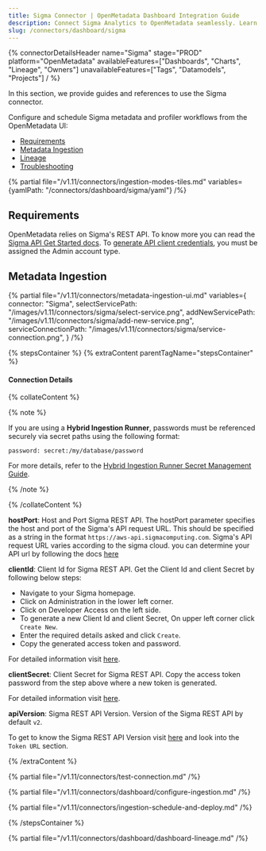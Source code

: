 ```yaml
---
title: Sigma Connector | OpenMetadata Dashboard Integration Guide
description: Connect Sigma Analytics to OpenMetadata seamlessly. Learn how to configure the Sigma dashboard connector for automated metadata extraction and lineage tracking.
slug: /connectors/dashboard/sigma
---
```


{% connectorDetailsHeader
  name="Sigma"
  stage="PROD"
  platform="OpenMetadata"
  availableFeatures=["Dashboards", "Charts", "Lineage", "Owners"]
  unavailableFeatures=["Tags", "Datamodels", "Projects"]
/ %}

In this section, we provide guides and references to use the Sigma connector.

Configure and schedule Sigma metadata and profiler workflows from the OpenMetadata UI:

- [Requirements](#requirements)
- [Metadata Ingestion](#metadata-ingestion)
- [Lineage](#lineage)
- [Troubleshooting](/connectors/dashboard/sigma/troubleshooting)

{% partial file="/v1.11/connectors/ingestion-modes-tiles.md" variables={yamlPath: "/connectors/dashboard/sigma/yaml"} /%}

## Requirements

OpenMetadata relies on Sigma's REST API. To know more you can read the [Sigma API Get Started docs](https://help.sigmacomputing.com/reference/get-started-sigma-api#about-the-api). To [generate API client credentials](https://help.sigmacomputing.com/reference/generate-client-credentials#user-requirements), you must be assigned the Admin account type.

## Metadata Ingestion

{% partial 
  file="/v1.11/connectors/metadata-ingestion-ui.md" 
  variables={
    connector: "Sigma", 
    selectServicePath: "/images/v1.11/connectors/sigma/select-service.png",
    addNewServicePath: "/images/v1.11/connectors/sigma/add-new-service.png",
    serviceConnectionPath: "/images/v1.11/connectors/sigma/service-connection.png",
} 
/%}

{% stepsContainer %}
{% extraContent parentTagName="stepsContainer" %}

#### Connection Details

{% collateContent %}

{% note %} 

If you are using a **Hybrid Ingestion Runner**, passwords must be referenced securely via secret paths using the following format:

```
password: secret:/my/database/password
```
For more details, refer to the [Hybrid Ingestion Runner Secret Management Guide](https://docs.getcollate.io/getting-started/day-1/hybrid-saas/hybrid-ingestion-runner#3.-manage-secrets-securely).

{% /note %}

{% /collateContent %}

**hostPort**: Host and Port Sigma REST API.
The hostPort parameter specifies the host and port of the Sigma's API request URL. This should be specified as a string in the format `https://aws-api.sigmacomputing.com`. Sigma's API request URL varies according to the sigma cloud. you can determine your API url by following the docs [here](https://help.sigmacomputing.com/reference/get-started-sigma-api#identify-your-api-request-url)

**clientId**: Client Id for Sigma REST API.
Get the Client Id and client Secret by following below steps:
- Navigate to your Sigma homepage.
- Click on Administration in the lower left corner.
- Click on Developer Access on the left side.
- To generate a new Client Id and client Secret, On upper left corner click `Create New`.
- Enter the required details asked and click `Create`.
- Copy the generated access token and password.

For detailed information visit [here](https://help.sigmacomputing.com/reference/generate-client-credentials#generate-api-client-credentials).

**clientSecret**: Client Secret for Sigma REST API.
Copy the access token password from the step above where a new token is generated.

For detailed information visit [here](https://help.sigmacomputing.com/reference/generate-client-credentials#generate-api-client-credentials).

**apiVersion**: Sigma REST API Version.
Version of the Sigma REST API by default `v2`.

To get to know the Sigma REST API Version visit [here](https://help.sigmacomputing.com/reference/get-started-sigma-api#identify-your-api-request-url) and look into the `Token URL` section.

{% /extraContent %}

{% partial file="/v1.11/connectors/test-connection.md" /%}

{% partial file="/v1.11/connectors/dashboard/configure-ingestion.md" /%}

{% partial file="/v1.11/connectors/ingestion-schedule-and-deploy.md" /%}

{% /stepsContainer %}

{% partial file="/v1.11/connectors/dashboard/dashboard-lineage.md" /%}
